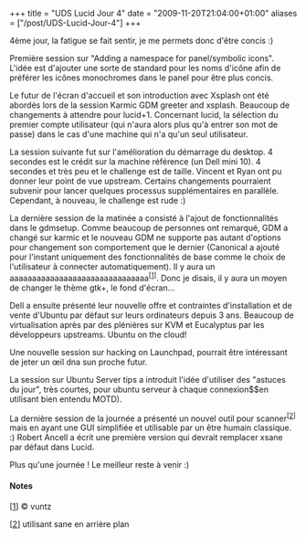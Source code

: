 +++
title = "UDS Lucid Jour 4"
date = "2009-11-20T21:04:00+01:00"
aliases = ["/post/UDS-Lucid-Jour-4"]
+++
    <p>4ème jour, la fatigue se fait sentir, je me permets donc d'être concis :)</p>


<p>Première session sur "Adding a namespace for panel/symbolic icons". L'idée est d'ajouter une sorte de standard pour les noms d'icône afin de préférer les icônes monochromes dans le panel pour être plus concis.</p>


<p>Le futur de l'écran d'accueil et son introduction avec Xsplash ont été abordés lors de la session Karmic GDM greeter and xsplash. Beaucoup de changements à attendre pour lucid+1. Concernant lucid, la sélection du premier compte utilisateur (qui n'aura alors plus qu'à entrer son mot de passe) dans le cas d'une machine qui n'a qu'un seul utilisateur.</p>


<p>La session suivante fut sur l'amélioration du démarrage du desktop. 4 secondes est le crédit sur la machine référence (un Dell mini 10). 4 secondes et très peu et le challenge est de taille. Vincent et Ryan ont pu donner leur point de vue upstream. Certains changements pourraient subvenir pour lancer quelques processus supplémentaires en parallèle. Cependant, à nouveau, le challenge est rude :)</p>


<p>La dernière session de la matinée a consisté à l'ajout de fonctionnalités dans le gdmsetup. Comme beaucoup de personnes ont remarqué, GDM a changé sur karmic et le nouveau GDM ne supporte pas autant d'options pour changement son comportement que le dernier (Canonical a ajouté pour l'instant uniquement des fonctionnalités de base comme le choix de l'utilisateur à connecter automatiquement).
Il y aura un aaaaaaaaaaaaaaaaaaaaaaaaaaaaaaa<sup>[<a href="#pnote-145-1">1</a>]</sup>. Donc je disais, il y aura un moyen de changer le thème gtk+, le fond d'écran…<p>


<p>Dell a ensuite présenté leur nouvelle offre et contraintes d'installation et de vente d'Ubuntu par défaut sur leurs ordinateurs depuis 3 ans. Beaucoup de virtualisation après par des plénières sur KVM et Eucalyptus par les développeurs upstreams. Ubuntu on the cloud!</p>


<p>Une nouvelle session sur hacking on Launchpad, pourrait être intéressant de jeter un œil dna sun proche futur.</p>


<p>La session sur Ubuntu Server tips a introduit l'idée d'utiliser des "astuces du jour", très courtes, pour ubuntu serveur à chaque connexion$$en utilisant bien entendu MOTD).</p>


<p>La dernière session de la journée a présenté un nouvel outil pour scanner<sup>[<a href="#pnote-145-2">2</a>]</sup> mais en ayant une GUI simplifiée et utilisable par un être humain classique. :) Robert Ancell a écrit une première version qui devrait remplacer xsane par défaut dans Lucid.<p>


<p>Plus qu'une journée ! Le meilleur reste à venir :)</p>
<div><h4>Notes</h4>
<p>[<a href="#rev-pnote-145-1">1</a>] © vuntz<p>
<p>[<a href="#rev-pnote-145-2">2</a>] utilisant sane en arrière plan</p><div>